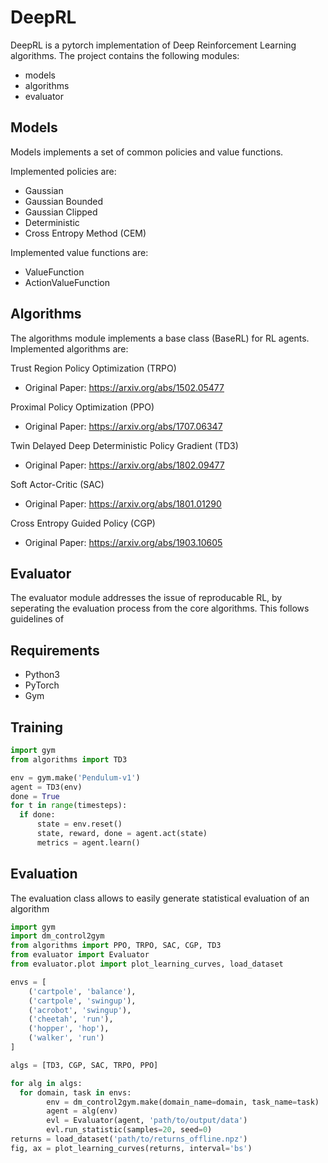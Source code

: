 # DeepRL
DeepRL is a pytorch implementation of Deep Reinforcement Learning algorithms. The project contains the following modules:
- models
- algorithms
- evaluator

## Models
Models implements a set of common policies and value functions. 

Implemented policies are:
- Gaussian
- Gaussian Bounded
- Gaussian Clipped
- Deterministic
- Cross Entropy Method (CEM) 

Implemented value functions are:
- ValueFunction
- ActionValueFunction

## Algorithms
The algorithms module implements a base class (BaseRL) for RL agents. 
Implemented algorithms are:

Trust Region Policy Optimization (TRPO) 
  - Original Paper: https://arxiv.org/abs/1502.05477
  
Proximal Policy Optimization (PPO)
  - Original Paper: https://arxiv.org/abs/1707.06347
  
Twin Delayed Deep Deterministic Policy Gradient (TD3)
  - Original Paper: https://arxiv.org/abs/1802.09477
  
Soft Actor-Critic (SAC)
  - Original Paper: https://arxiv.org/abs/1801.01290
  
Cross Entropy Guided Policy (CGP)
  - Original Paper: https://arxiv.org/abs/1903.10605

## Evaluator
The evaluator module addresses the issue of reproducable RL, by seperating the evaluation process from the core algorithms. This follows guidelines of 


## Requirements
- Python3
- PyTorch
- Gym

## Training
```python
import gym
from algorithms import TD3

env = gym.make('Pendulum-v1')
agent = TD3(env)
done = True
for t in range(timesteps):
  if done:
      state = env.reset()
      state, reward, done = agent.act(state)
      metrics = agent.learn()
```

## Evaluation
The evaluation class allows to easily generate statistical evaluation of an algorithm

```python
import gym 
import dm_control2gym
from algorithms import PPO, TRPO, SAC, CGP, TD3
from evaluator import Evaluator
from evaluator.plot import plot_learning_curves, load_dataset

envs = [
    ('cartpole', 'balance'),
    ('cartpole', 'swingup'),
    ('acrobot', 'swingup'),
    ('cheetah', 'run'),
    ('hopper', 'hop'),
    ('walker', 'run')
]

algs = [TD3, CGP, SAC, TRPO, PPO]

for alg in algs:
  for domain, task in envs:
        env = dm_control2gym.make(domain_name=domain, task_name=task)
        agent = alg(env)
        evl = Evaluator(agent, 'path/to/output/data')
        evl.run_statistic(samples=20, seed=0)
returns = load_dataset('path/to/returns_offline.npz')
fig, ax = plot_learning_curves(returns, interval='bs')
```
